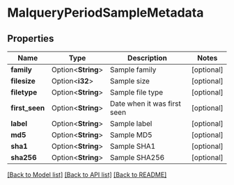 # MalqueryPeriodSampleMetadata

## Properties

Name | Type | Description | Notes
------------ | ------------- | ------------- | -------------
**family** | Option<**String**> | Sample family | [optional]
**filesize** | Option<**i32**> | Sample size | [optional]
**filetype** | Option<**String**> | Sample file type | [optional]
**first_seen** | Option<**String**> | Date when it was first seen | [optional]
**label** | Option<**String**> | Sample label | [optional]
**md5** | Option<**String**> | Sample MD5 | [optional]
**sha1** | Option<**String**> | Sample SHA1 | [optional]
**sha256** | Option<**String**> | Sample SHA256 | [optional]

[[Back to Model list]](./README.md#documentation-for-models) [[Back to API list]](./README.md#documentation-for-api-endpoints) [[Back to README]](../README.md)
